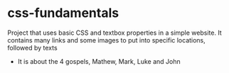 # css-fundamentals
Project that uses basic CSS and textbox properties in a simple website. 
It contains many links and some images to put into specific locations, followed by texts

- It is about the 4 gospels, Mathew, Mark, Luke and John

